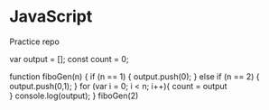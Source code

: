 # JavaScript
Practice repo


var output = [];
const count = 0;

function fiboGen(n) {
    if (n == 1) {
        output.push(0);
    }
    else if (n == 2) {
            output.push(0,1);
    }
    for (var i = 0; i < n; i++){
        count = output  
    }
console.log(output);
}
fiboGen(2)

